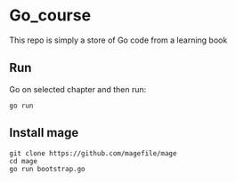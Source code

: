 # Go_course

This repo is simply a store of Go code from a learning book

## Run 
Go on selected chapter and then run:
```
go run
```

## Install mage
```shell
git clone https://github.com/magefile/mage
cd mage
go run bootstrap.go
```